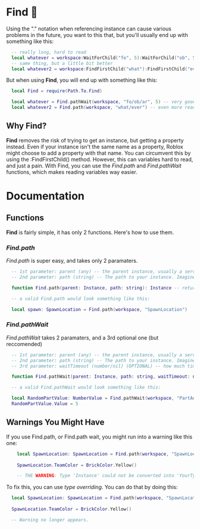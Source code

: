# **Find** 🔎
Using the "." notation when referencing instance can cause various problems in the future, you want to this that, but you'll usually end up with something like this:
```lua
  -- really long, hard to read
  local whatever = workspace:WaitForChild("fo", 5):WaitForChild("ob", 5):WaitForChild("ar", 5)
  -- same thing, but a little bit better
  local whatever2 = workspace:FindFirstChild("what"):FindFirstChild("ever")
```
But when using **Find**, you will end up with something like this:

```lua
  local Find = require(Path.To.Find)

  local whatever = Find.pathWait(workspace, "fo/ob/ar", 5) -- very good, and readable
  local whatever2 = Find.path(workspace, "what/ever") -- even more readable
```
## Why **Find**?

**Find** removes the risk of trying to get an instance, but getting a property instead. Even if your instance isn't the same name as a property, Roblox might choose to add a property with that name. You can circumvent this by using the :FindFirstChild() method. However, this can variables hard to read, and just a pain.
With Find, you can use the *Find.path* and *Find.pathWait* functions, which makes reading variables way easier.




# Documentation

## Functions

**Find** is fairly simple, it has only 2 functions. Here's how to use them.

### *Find.path*

*Find.path* is super easy, and takes only 2 paramaters.

```lua
  -- 1st parameter: parent (any) -- the parent instance, usually a service or a folder, you'll use the path argument to search inside that folder.
  -- 2nd parameter: path (string) -- The path to your instance. Imagine just replacing the ".", with a "/". That's about it.

  function Find.path(parent: Instance, path: string): Instance -- returns your desired instance (if found)

  -- a valid Find.path would look something like this:

  local spawn: SpawnLocation = Find.path(workspace, "SpawnLocation")
```

### *Find.pathWait*

*Find.pathWait* takes 2 paramaters, and a 3rd optional one (but reccomended)

```lua
  -- 1st parameter: parent (any) -- the parent instance, usually a service or a folder, you'll use the path argument to search inside that folder.
  -- 2nd parameter: path (string) -- The path to your instance. Imagine just replacing the ".", with a "/". That's about it.
  -- 3rd parameter: waitTimeout (number/nil) (OPTIONAL) -- how much time it will wait for the instance. Set to nil for it to wait forever, until the instance is found.

  function Find.pathWait(parent: Instance, path: string, waitTimeout: number?): Instance -- returns your desired instance (if found)

  -- a valid Find.pathWait would look something like this:

  local RandomPartValue: NumberValue = Find.pathWait(workspace, "PartAddedOnRuntime/RandomPartValue", 5)
  RandomPartValue.Value = 5
```

## Warnings You Might Have

If  you use Find.path, or Find.path wait, you might run into a warning like this one:
```lua
    local SpawnLocation: SpawnLocation = Find.path(workspace, "SpawnLocation")
  
    SpawnLocation.TeamColor = BrickColor.Yellow()

    -- THE WARNING: Type 'Instance' could not be converted into 'YourType'
```
To fix this, you can use *type overriding*. You can do that by doing this:

```lua
  local SpawnLocation: SpawnLocation = Find.path(workspace, "SpawnLocation") :: SpawnLocation
  
  SpawnLocation.TeamColor = BrickColor.Yellow()

  -- Warning no longer appears.
```
